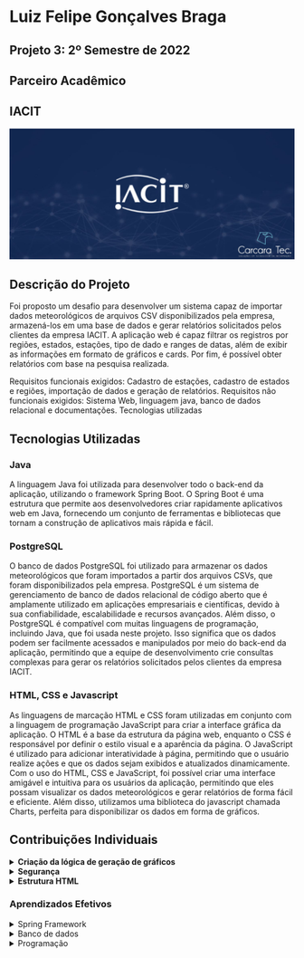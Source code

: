 # Luiz Felipe Gonçalves Braga
## Projeto 3: 2º Semestre de 2022


## Parceiro Acadêmico

## IACIT 
                                  
![](https://github.com/Obrag/Bertoti/blob/94dbef14d4d5e80d27eaa03a96e49ff147ef09a0/Metodologia/API%20IACIT.png)



## Descrição do Projeto
Foi proposto um desafio para desenvolver um sistema capaz de importar dados meteorológicos de arquivos CSV disponibilizados pela empresa, armazená-los em uma base de dados e gerar relatórios solicitados pelos clientes da empresa IACIT. A aplicação web é capaz filtrar os registros por regiões, estados, estações, tipo de dado e ranges de datas, além de exibir as informações em formato de gráficos e cards. Por fim, é possível obter relatórios com base na pesquisa realizada.

Requisitos funcionais exigidos: Cadastro de estações, cadastro de estados e regiões, importação de dados e geração de relatórios.
Requisitos não funcionais exigidos: Sistema Web, linguagem java, banco de dados relacional e documentações.
Tecnologias utilizadas


## Tecnologias Utilizadas

### Java

A linguagem Java foi utilizada para desenvolver todo o back-end da aplicação, utilizando o framework Spring Boot. O Spring Boot é uma estrutura que permite aos desenvolvedores criar rapidamente aplicativos web em Java, fornecendo um conjunto de ferramentas e bibliotecas que tornam a construção de aplicativos mais rápida e fácil.

### PostgreSQL
O banco de dados PostgreSQL foi utilizado para armazenar os dados meteorológicos que foram importados a partir dos arquivos CSVs, que foram disponibilizados pela empresa. PostgreSQL é um sistema de gerenciamento de banco de dados relacional de código aberto que é amplamente utilizado em aplicações empresariais e científicas, devido à sua confiabilidade, escalabilidade e recursos avançados. Além disso, o PostgreSQL é compatível com muitas linguagens de programação, incluindo Java, que foi usada neste projeto. Isso significa que os dados podem ser facilmente acessados e manipulados por meio do back-end da aplicação, permitindo que a equipe de desenvolvimento crie consultas complexas para gerar os relatórios solicitados pelos clientes da empresa IACIT.

### HTML, CSS e Javascript

As linguagens de marcação HTML e CSS foram utilizadas em conjunto com a linguagem de programação JavaScript para criar a interface gráfica da aplicação. O HTML é a base da estrutura da página web, enquanto o CSS é responsável por definir o estilo visual e a aparência da página. O JavaScript é utilizado para adicionar interatividade à página, permitindo que o usuário realize ações e que os dados sejam exibidos e atualizados dinamicamente. Com o uso do HTML, CSS e JavaScript, foi possível criar uma interface amigável e intuitiva para os usuários da aplicação, permitindo que eles possam visualizar os dados meteorológicos e gerar relatórios de forma fácil e eficiente. Além disso, utilizamos uma biblioteca do javascript chamada Charts, perfeita para disponibilizar os dados em forma de gráficos.



## Contribuições Individuais 
<details>
  <summary><b>Criação da lógica de geração de gráficos</b></summary> 

  <p>Implementei a lógica necessária para transformar os dados meteorológicos em gráficos compreensíveis. Isso envolveu  a utilização da bibliotecas gráfica a Charts.js, para criar visualizações adequadas e interativas dos dados.

![](https://github.com/Obrag/Bertoti/blob/bd304c69480604a8b7e88446925f6274995f8892/Metodologia/Gr%C3%A1fico%201.png)
![](https://github.com/Obrag/Bertoti/blob/bd304c69480604a8b7e88446925f6274995f8892/Metodologia/Gr%C3%A1fico%202.png)

O código acima apresentado cria um gráfico de linha utilizando a biblioteca Chart.js.

myLineChart = new Chart(ctx, {...}): Cria uma nova instância do gráfico de linha e o associa a um elemento do DOM com o contexto ctx.

type: 'line': Define o tipo de gráfico como "line", indicando que será um gráfico de linha.

data: {...}: Define os dados do gráfico, incluindo os rótulos (labels) para o eixo x e os conjuntos de dados (datasets) que serão exibidos no gráfico.

labels: arrayHora: Define os rótulos para o eixo x do gráfico, utilizando o array arrayHora.

datasets: [{...}, {...}, {...}]: Define os conjuntos de dados que serão exibidos no gráfico. Cada conjunto de dados é um objeto com configurações específicas.

label: "Nível da estação(mB)": Define o rótulo para o conjunto de dados, que será exibido na legenda do gráfico.

lineTension: 0.3: Define a tensão da linha do gráfico, controlando o quão suave ou rígida ela será.

backgroundColor, borderColor, pointRadius, pointBackgroundColor, pointBorderColor, pointHoverRadius, pointHoverBackgroundColor, pointHitRadius, pointBorderWidth: São configurações relacionadas às cores, tamanho e estilo dos pontos e linhas no gráfico.

data: arrayPressaoEstacao, data: arrayPressaoMax, data: arrayPressaoMin: São os conjuntos de dados reais que serão plotados no gráfico. Cada conjunto de dados é representado por um array, que contém os valores que serão exibidos no eixo y do gráfico.
</details>

<details>
  <summary><b>Segurança</b></summary> 
Na parte de segunraça desenvolvi a autenticação que o código faz da seguinte maneira: Quando o usuário usa a aplicação o código faz o registro do IP no LOG, e das outras vezes que a aplicação for executada ele vai comparar o registro do ultimo log e comparar com a atual para saber se é o mesmo usuário. 
  
  
![](https://github.com/Obrag/Bertoti/blob/0a79c5fcd26a2b9c467fd63f16de4ccae8c6618a/Metodologia/log.png)
  
 O código acima representa uma parte da autenticação desenvolvida. 
 
 $(function() {...});: Isso envolve todo o código dentro de uma função que será executada quando a página terminar de carregar.

$.getJSON("https://api.ipify.org?format=jsonp&callback=?", function(json) {...});: Faz uma requisição GET para a API do ipify.org para obter o endereço IP do cliente. A função getJSON recebe uma URL como parâmetro e uma função de retorno que será executada quando a resposta da requisição estiver disponível. A resposta da API é passada para a função como um objeto json.

const formulario = document.querySelector("form");: Seleciona o elemento <form> do HTML e o armazena na variável formulario.

const Iemail = document.getElementById("inputEmail");: Seleciona o elemento com o ID inputEmail do HTML e o armazena na variável Iemail.

function cadastrarLog() {...}: Define uma função chamada cadastrarLog() que é responsável por enviar uma requisição POST para o servidor para cadastrar um log de login. A função utiliza a função fetch() para enviar a requisição para o endpoint http://localhost:8080/log. Os cabeçalhos da requisição são definidos para indicar que o tipo de conteúdo é JSON. O corpo da requisição é definido como um objeto JSON que contém o email do usuário, o endereço IP e o status de "logado".

.then(function(res) {console.log(res) }): Define uma função de retorno que será executada quando a requisição POST for concluída com sucesso. Nesse caso, a função simplesmente exibe a resposta da requisição no console.

.catch(function(res) {console.log(res) }): Define uma função de retorno que será executada se ocorrer algum erro na requisição POST. Nesse caso, a função simplesmente exibe o erro no console.

formulario.addEventListener('submit', function(event) {...});: Adiciona um ouvinte de evento ao formulário que aguarda o evento de envio (submit). Quando o evento é acionado, a função de retorno é executada. Essa função chama a função cadastrarLog() para enviar a requisição POST.

Esse código combina o uso do jQuery para fazer uma requisição GET para obter o endereço IP do cliente e o uso do JavaScript puro (Vanilla JavaScript) para selecionar elementos do HTML, adicionar um ouvinte de evento e enviar a requisição POST. O objetivo é cadastrar um log de login no servidor quando o formulário for enviado.
  
</details>
  
<details>
  <summary><b>Estrutura HTML</b></summary> 
  
Na parte da estrutura HTML eu desenvolvi a estrutura básica do projeto HTML, definindo a hierarquia dos elementos, como a organização de seções, cabeçalhos, rodapés e outros elementos.
  
  ![](https://github.com/Obrag/Bertoti/blob/b58b34248eec1e3d7d1cb3edff409402b5990dfc/Metodologia/HTML%20ESTRUTURA.png)
 
  Esse código define a estrutura básica da página HTML e implementa uma barra de navegação com um campo de pesquisa e um botão de busca. Vou explicar as principais partes:

body class="sb-nav-fixed": Define a classe CSS "sb-nav-fixed" para o elemento body, que provavelmente possui algum estilo de layout fixo para a barra de navegação.

nav class="sb-topnav : Cria uma barra de navegação superior usando classes CSS pré-definidas, como "navbar", "navbar-expand" e "navbar-dark". A barra de navegação tem um fundo escuro ("bg-dark").

a class="navbar-brand: Um link de navegação com a classe "navbar-brand" e o texto "IACIT". Esse link provavelmente serve como logotipo ou nome da marca.

button class="btn: Um botão com a classe "btn" e "btn-link" para alternar a barra lateral. Esse botão geralmente é usado para mostrar ou ocultar o menu lateral em um layout responsivo. Ele contém um ícone de barras.

form class="d-none d-md-inline-block form-inline ms-auto me-0 me-md-3 my-2 my-md-0">: Um formulário com classes CSS "d-none" e "d-md-inline-block", que indica que o formulário é oculto em telas menores que md (médias) e exibido em telas maiores. O formulário tem classes adicionais "form-inline" e "ms-auto me-0 me-md-3 my-2 my-md-0" para ajustar o estilo de exibição.

div class="ls-field-lg">: Um elemento <div> com a classe "ls-field-lg", provavelmente usado para estilização específica.

select class="est-select" style="width:300px" id="estacoes-select">: Um elemento select com a classe "est-select" e um estilo de largura de 300 pixels. Esse elemento é um menu suspenso onde os usuários podem selecionar uma opção. Ele tem o ID "estacoes-select".

option id="select1" value="abc" disabled="" selected=""Procurar...<option>: Uma opção pré-definida no menu suspenso, com o ID "select1" e o valor "abc". Essa opção está desabilitada (disabled) e selecionada (selected) por padrão, e exibe o texto "Procurar...".

script... Código JavaScript embutido no HTML. Esse código é executado quando o documento HTML é carregado e usa a biblioteca jQuery para fazer uma requisição GET para "/estacoes" e preencher dinamicamente as opções do menu suspenso "estacoes-select" com base nos dados recebidos. Em seguida, há uma função search() que é chamada quando o botão "btnNavbarSearch" é clicado, que obtém o valor selecionado do menu.

</details>


### Aprendizados Efetivos 
<details>
  <summary>Spring Framework</summary>
    <ul>
    <li>Desenvolvimento de código através de interfaces - O desenvolvimento de código através de interfaces me proporcionou aprendizados sobre abstração, modularidade, desacoplamento, polimorfismo, testabilidade, padronização e reutilização de código.</li>
      <li>Integração com banco de dados - Com a integração com banco de dados aprindi sobre uso de uma linguagem de consulta, como SQL. Aprender e dominar essa linguagem permite escrever consultas eficientes, realizar operações avançadas e compreender as melhores práticas para manipular dados.</li>
      <li>Injeção de dependências - Com a injeção de dependência aprendi sobre reduzir o acoplamento entre componentes, melhorar a manutenibilidade do código e promover boas práticas de desenvolvimento de software.</li>
      <li>Arquitetura REST - Utilizamos a arquitetura REST para o desenvolvimento de APIs web. Com ela aprendi sobre o conjunto de princípios e restrições para a criação de serviços web que são escaláveis, flexíveis e interoperáveis.</li>
    </ul>
</details>
<details>
  <summary>Banco de dados</summary>
    <ul>
      <li>Consultas no Banco - Aprendi sobre a linguagem de consulta, como SQL, isso foi fundamental para realizar consultas eficientes e precisas. Esse aprendizado envolve compreender a sintaxe, os comandos, os operadores e as funções disponíveis na linguagem.</li>
      <li>Banco de dados relacionais - Aprendi sobre modelagem de dados: Os bancos de dados relacionais nos ensinam a modelar os dados de forma estruturada, identificando entidades, atributos e relacionamentos entre os dados. Aprender a projetar um esquema de banco de dados relacional bem estruturado é fundamental para garantir a integridade e eficiência dos dados.</li>
      <li>SQL - Com o SQL aprendi sobre, manipulação de dados, criação e modificação de tabelas, junções de tabelas, funções de agregação, subconsultas, restrições de integridade, indexação, transações e segurança e permissões de acesso aos dados.</li>
    </ul>
</details>
<details>
  <summary>Programação</summary>
    <ul>
      <li>Programação orientada a objetos - Com a programação orientada a objetos aprendi abstrair entidades em classes, encapsular dados e comportamentos, utilizar herança e polimorfismo, estabelecer associações e composições entre objetos, implementar métodos e mensagens, promover a reutilização de código.</li>
      <li>Cerenciamento de usuários - Aprendi sobre o gerenciamento de usuários que envolve a criação, autenticação, autorização, gerenciamento de perfil, auditoria e registro de atividades.</li>
      <li>Java Script - Sintaxe e estrutura: Aprendi a sintaxe básica e a estrutura de um programa JavaScript, incluindo declaração de variáveis, estruturas de controle (como loops e condicionais) e funções.</li>
    </ul>
</details>

